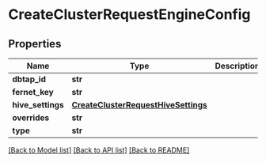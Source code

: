 # CreateClusterRequestEngineConfig

## Properties
Name | Type | Description | Notes
------------ | ------------- | ------------- | -------------
**dbtap_id** | **str** |  | [optional] 
**fernet_key** | **str** |  | [optional] 
**hive_settings** | [**CreateClusterRequestHiveSettings**](CreateClusterRequestHiveSettings.md) |  | [optional] 
**overrides** | **str** |  | [optional] 
**type** | **str** |  | [optional] 

[[Back to Model list]](../README.md#documentation-for-models) [[Back to API list]](../README.md#documentation-for-api-endpoints) [[Back to README]](../README.md)


